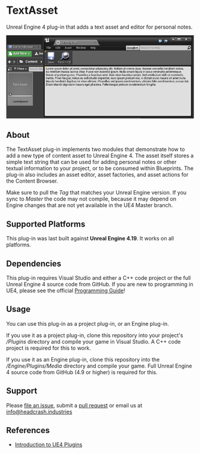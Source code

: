 # TextAsset

Unreal Engine 4 plug-in that adds a text asset and editor for personal notes.

![Screenshot](Docs/screenshot.png)


## About

The TextAsset plug-in implements two modules that demonstrate how to add a new
type of content asset to Unreal Engine 4. The asset itself stores a simple text
string that can be used for adding personal notes or other textual information
to your project, or to be consumed within Blueprints. The plug-in also includes
an asset editor, asset factories, and asset actions for the Content Browser. 

Make sure to pull the *Tag* that matches your Unreal Engine version. If you sync
to *Master* the code may not compile, because it may depend on Engine changes
that are not yet available in the UE4 Master branch.

## Supported Platforms

This plug-in was last built against **Unreal Engine 4.19**. It works on all
platforms.


## Dependencies

This plug-in requires Visual Studio and either a C++ code project or the full
Unreal Engine 4 source code from GitHub. If you are new to programming in UE4,
please see the official [Programming Guide](https://docs.unrealengine.com/latest/INT/Programming/index.html)! 


## Usage

You can use this plug-in as a project plug-in, or an Engine plug-in.

If you use it as a project plug-in, clone this repository into your project's
*/Plugins* directory and compile your game in Visual Studio. A C++ code project
is required for this to work.

If you use it as an Engine plug-in, clone this repository into the
*/Engine/Plugins/Media* directory and compile your game. Full Unreal Engine 4
source code from GitHub (4.9 or higher) is required for this.


## Support

Please [file an issue](https://github.com/ue4plugins/TextAsset/issues),
submit a [pull request](https://github.com/ue4plugins/TextAsset/pulls?q=is%3Aopen+is%3Apr)
or email us at info@headcrash.industries


## References

* [Introduction to UE4 Plugins](https://wiki.unrealengine.com/An_Introduction_to_UE4_Plugins)
